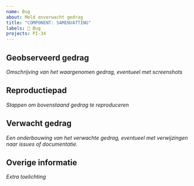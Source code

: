 ```yaml
---
name: Bug
about: Meld onverwacht gedrag
title: "COMPONENT: SAMENVATTING"
labels: 🐛 Bug
projects: PI-34
---
```


## Geobserveerd gedrag

_Omschrijving van het waargenomen gedrag, eventueel met screenshots_

## Reproductiepad

_Stappen om bovenstaand gedrag te reproduceren_

## Verwacht gedrag

_Een onderbouwing van het verwachte gedrag, eventueel met verwijzingen naar issues of documentatie._

## Overige informatie

_Extra toelichting_
